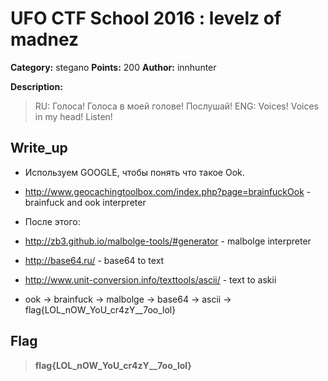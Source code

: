 # UFO CTF School 2016 : levelz of madnez

**Category:** stegano **Points:** 200
**Author:** innhunter 

**Description:**

> RU: Голоса! Голоса в моей голове! Послушай!
> ENG: Voices! Voices in my head! Listen!

## Write_up

* Используем GOOGLE, чтобы понять что такое Ook.

* http://www.geocachingtoolbox.com/index.php?page=brainfuckOok - brainfuck and ook interpreter

* После этого:

* http://zb3.github.io/malbolge-tools/#generator - malbolge interpreter

* http://base64.ru/ - base64 to text

* http://www.unit-conversion.info/texttools/ascii/ - text to askii

* ook -> brainfuck -> malbolge -> base64 -> ascii -> flag{LOL_nOW_YoU_cr4zY__7oo_lol}


## Flag

> **flag{LOL_nOW_YoU_cr4zY__7oo_lol}**

